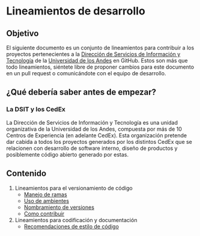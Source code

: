 # Lineamientos de desarrollo

## Objetivo

El siguiente documento es un conjunto de lineamientos para contribuir a los proyectos pertenecientes a la [Dirección de Servicios de Información y Tecnología](https://tecnologia.uniandes.edu.co) de la [Universidad de los Andes](https://uniandes.edu.co) en GitHub. Estos son más que todo lineamientos, siéntete libre de proponer cambios para este documento en un pull request o comunicándote con el equipo de desarrollo.

## ¿Qué debería saber antes de empezar?

### La DSIT y los CedEx

La Dirección de Servicios de Información y Tecnología es una unidad organizativa de la Universidad de los Andes, compuesta por más de 10 Centros de Experiencia (en adelante CedEx). Esta organización pretende dar cabida a todos los proyectos generados por los distintos CedEx que se relacionen con desarrollo de software interno, diseño de productos y posiblemente código abierto generado por estas.

## Contenido

1. Lineamientos para el versionamiento de código
	* [Manejo de ramas](./versioning/BRANCHES.md)
	* [Uso de ambientes](./versioning/ENVIRONMENTS.md)
	* [Nombramiento de versiones](./versioning/VERSIONING.md)
	* [Como contribuir](./versioning/PULL_REQUESTS.md)
2. Lineamientos para codificación y documentación
	* [Recomendaciones de estilo de código](./style/STYLE_GUIDE.md)
